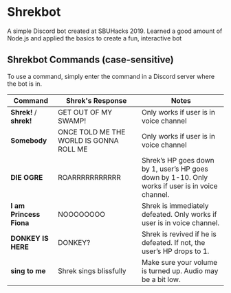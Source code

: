 # Shrekbot

A simple Discord bot created at SBUHacks 2019. Learned a good amount of Node.js and applied the basics to create a fun, interactive bot

## Shrekbot Commands (case-sensitive)

To use a command, simply enter the command in a Discord server where the bot is in.

| Command | Shrek's Response | Notes |
| --- | --- | --- |
| **Shrek!** / **shrek!**	 | GET OUT OF MY SWAMP! | Only works if user is in voice channel |
| **Somebody** | ONCE TOLD ME THE WORLD IS GONNA ROLL ME | Only works if user is in voice channel |
| **DIE OGRE** | ROARRRRRRRRRRR | Shrek’s HP goes down by 1, user’s HP goes down by 1-10. Only works if user is in voice channel.
| **I am Princess Fiona** | NOOOOOOOO | Shrek is immediately defeated. Only works if user is in voice channel. |
| **DONKEY IS HERE** | DONKEY? | Shrek is revived if he is defeated. If not, the user’s HP drops to 1. |
|**sing to me** | Shrek sings blissfully | Make sure your volume is turned up. Audio may be a bit low. |
